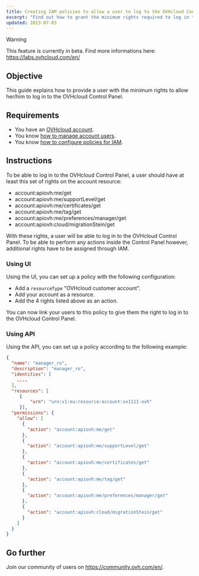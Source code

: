 ```yaml
---
title: Creating IAM policies to allow a user to log to the OVHcloud Control Panel
excerpt: "Find out how to grant the minimum rights required to log in to the OVHcloud Control Panel"
updated: 2023-07-03
---
```


> [!warning]
>
> This feature is currently in beta. Find more informations here: <https://labs.ovhcloud.com/en/>
>

## Objective

This guide explains how to provide a user with the minimum rights to allow her/him to log in to the OVHcloud Control Panel.

## Requirements

- You have an [OVHcloud account](/pages/account/customer/ovhcloud-account-creation).
- You know [how to manage account users](/pages/account/customer/ovhcloud-users-management).
- You know [how to configure policies for IAM](/pages/account/customer/iam-policy-ui).

## Instructions

To be able to log in to the OVHcloud Control Panel, a user should have at least this set of rights on the account resource:

- account:apiovh:me/get
- account:apiovh:me/supportLevel/get
- account:apiovh:me/certificates/get
- account:apiovh:me/tag/get
- account:apiovh:me/preferences/manager/get
- account:apiovh:cloud/migrationStein/get

With these rights, a user will be able to log in to the OVHcloud Control Panel. To be able to perform any actions inside the Control Panel however, additional rights have to be assigned through IAM.

### Using UI

Using the UI, you can set up a policy with the following configuration:

- Add a `resourceType` "OVHcloud customer account".
- Add your account as a resource.
- Add the 4 rights listed above as an action.

You can now link your users to this policy to give them the right to log in to the OVHcloud Control Panel.

### Using API

Using the API, you can set up a policy according to the following example:

```json
{
  "name": "manager_ro",
  "description": "manager_ro",
  "identities": [
    .... 
  ],
  "resources": [ 
     {
         "urn": "urn:v1:eu:resource:account:xx1111-ovh" 
     }],
  "permissions": {
    "allow": [
      {
        "action": "account:apiovh:me/get"
      },
      {
        "action": "account:apiovh:me/supportLevel/get"
      },
      {
        "action": "account:apiovh:me/certificates/get"
      },
      {
        "action": "account:apiovh:me/tag/get"
      },
      {
        "action": "account:apiovh:me/preferences/manager/get"
      },
      {
        "action": "account:apiovh:cloud/migrationStein/get"
      }
    ]
  }
}
```

## Go further

Join our community of users on <https://community.ovh.com/en/>.

